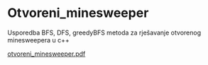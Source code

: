 # Otvoreni_minesweeper

Usporedba BFS, DFS, greedyBFS metoda za rješavanje otvorenog minesweepera u c++

[otvoreni_minesweeper.pdf](https://github.com/rokoroks/Otvoreni_minesweeper/files/8190700/otvoreni_minesweeper.pdf)
